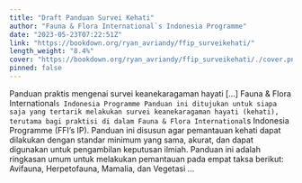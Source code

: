 ```yaml
---
title: "Draft Panduan Survei Kehati"
author: "Fauna & Flora International`s Indonesia Programme"
date: "2023-05-23T07:22:51Z"
link: "https://bookdown.org/ryan_avriandy/ffip_surveikehati/"
length_weight: "8.4%"
cover: "https://bookdown.org/ryan_avriandy/ffip_surveikehati/./cover.png"
pinned: false
---
```


Panduan praktis mengenai survei keanekaragaman hayati [...] Fauna & Flora International`s Indonesia Programme Panduan ini ditujukan untuk siapa saja yang tertarik melakukan survei keanekaragaman hayati (kehati), terutama bagi praktisi di dalam Fauna & Flora International`s Indonesia Programme (FFI’s IP). Panduan ini disusun agar pemantauan kehati dapat dilakukan dengan standar minimum yang sama, akurat, dan dapat digunakan untuk pengambilan keputusan ilmiah. Panduan ini adalah ringkasan umum untuk melakukan pemantauan pada empat taksa berikut: Avifauna, Herpetofauna, Mamalia, dan Vegetasi ...
